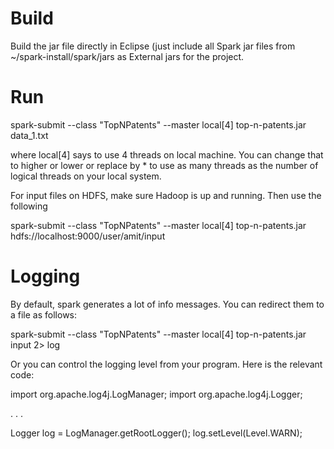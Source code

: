 
Build
=====

Build the jar file directly in Eclipse (just include all Spark jar files from
~/spark-install/spark/jars as External jars for the project.

Run
===

spark-submit --class "TopNPatents" --master local[4] top-n-patents.jar data_1.txt

where local[4] says to use 4 threads on local machine. You can change that to higher or lower
or replace by * to use as many threads as the number of logical threads on your local system.

For input files on HDFS, make sure Hadoop is up and running. Then use the following 

spark-submit --class "TopNPatents" --master local[4] top-n-patents.jar hdfs://localhost:9000/user/amit/input


Logging
=======

By default, spark generates a lot of info messages. You can redirect them to a file as follows:

spark-submit --class "TopNPatents" --master local[4]  top-n-patents.jar input  2> log

Or you can control the logging level from your program. Here is the relevant code:

import org.apache.log4j.LogManager;
import org.apache.log4j.Logger;

. . .

Logger log = LogManager.getRootLogger();
log.setLevel(Level.WARN);

